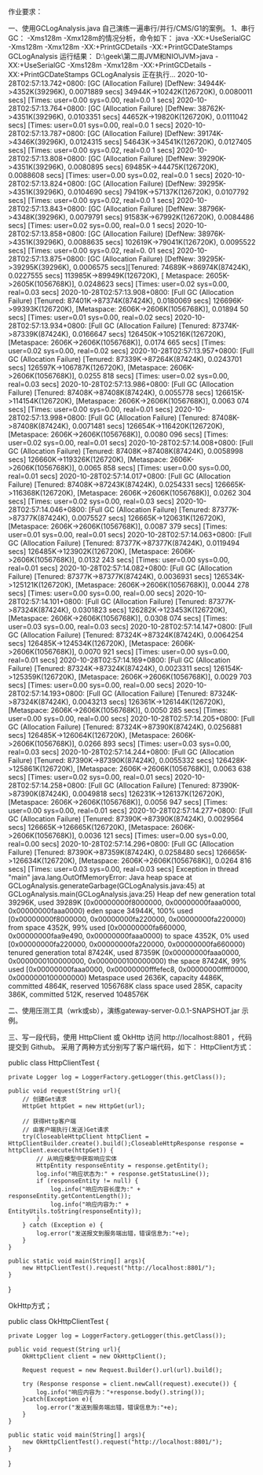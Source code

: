 作业要求：

一、使用GCLogAnalysis.java 自己演练一遍串行/并行/CMS/G1的案例。
1、串行GC：
-Xms128m -Xmx128m的情况分析，命令如下：
java -XX:+UseSerialGC -Xms128m -Xmx128m -XX:+PrintGCDetails -XX:+PrintGCDateStamps  GCLogAnalysis
运行结果：
D:\geek\第二周JVM和NIO\JVM>java -XX:+UseSerialGC -Xms128m -Xmx128m -XX:+PrintGCDetails -XX:+PrintGCDateStamps  GCLogAnalysis
正在执行...
2020-10-28T02:57:13.742+0800: [GC (Allocation Failure) [DefNew: 34944K->4352K(39296K), 0.0071889 secs] 34944K->10242K(126720K), 0.0080011 secs] [Times: user=0.00 sys=0.00, real=0.0
1 secs]
2020-10-28T02:57:13.764+0800: [GC (Allocation Failure) [DefNew: 38762K->4351K(39296K), 0.0103351 secs] 44652K->19820K(126720K), 0.0111042 secs] [Times: user=0.01 sys=0.00, real=0.0
1 secs]
2020-10-28T02:57:13.787+0800: [GC (Allocation Failure) [DefNew: 39174K->4346K(39296K), 0.0124315 secs] 54643K->34541K(126720K), 0.0127405 secs] [Times: user=0.00 sys=0.02, real=0.0
1 secs]
2020-10-28T02:57:13.808+0800: [GC (Allocation Failure) [DefNew: 39290K->4351K(39296K), 0.0080895 secs] 69485K->44475K(126720K), 0.0088608 secs] [Times: user=0.00 sys=0.02, real=0.0
1 secs]
2020-10-28T02:57:13.824+0800: [GC (Allocation Failure) [DefNew: 39295K->4351K(39296K), 0.0104690 secs] 79419K->57137K(126720K), 0.0107792 secs] [Times: user=0.00 sys=0.02, real=0.0
1 secs]
2020-10-28T02:57:13.843+0800: [GC (Allocation Failure) [DefNew: 38796K->4348K(39296K), 0.0079791 secs] 91583K->67992K(126720K), 0.0084486 secs] [Times: user=0.02 sys=0.00, real=0.0
1 secs]
2020-10-28T02:57:13.858+0800: [GC (Allocation Failure) [DefNew: 38976K->4351K(39296K), 0.0088635 secs] 102619K->79041K(126720K), 0.0095522 secs] [Times: user=0.00 sys=0.02, real=0.
01 secs]
2020-10-28T02:57:13.875+0800: [GC (Allocation Failure) [DefNew: 39295K->39295K(39296K), 0.0006575 secs][Tenured: 74689K->86974K(87424K), 0.0227555 secs] 113985K->89949K(126720K), [
Metaspace: 2605K->2605K(1056768K)], 0.0248623 secs] [Times: user=0.02 sys=0.00, real=0.03 secs]
2020-10-28T02:57:13.908+0800: [Full GC (Allocation Failure) [Tenured: 87401K->87374K(87424K), 0.0180069 secs] 126696K->99393K(126720K), [Metaspace: 2606K->2606K(1056768K)], 0.01894
50 secs] [Times: user=0.01 sys=0.00, real=0.02 secs]
2020-10-28T02:57:13.934+0800: [Full GC (Allocation Failure) [Tenured: 87374K->87339K(87424K), 0.0166647 secs] 126450K->105216K(126720K), [Metaspace: 2606K->2606K(1056768K)], 0.0174
665 secs] [Times: user=0.02 sys=0.00, real=0.02 secs]
2020-10-28T02:57:13.957+0800: [Full GC (Allocation Failure) [Tenured: 87339K->87264K(87424K), 0.0243701 secs] 126597K->106787K(126720K), [Metaspace: 2606K->2606K(1056768K)], 0.0255
818 secs] [Times: user=0.02 sys=0.00, real=0.03 secs]
2020-10-28T02:57:13.986+0800: [Full GC (Allocation Failure) [Tenured: 87408K->87408K(87424K), 0.0055778 secs] 126615K->114154K(126720K), [Metaspace: 2606K->2606K(1056768K)], 0.0063
074 secs] [Times: user=0.00 sys=0.00, real=0.01 secs]
2020-10-28T02:57:13.998+0800: [Full GC (Allocation Failure) [Tenured: 87408K->87408K(87424K), 0.0071481 secs] 126654K->116420K(126720K), [Metaspace: 2606K->2606K(1056768K)], 0.0080
096 secs] [Times: user=0.02 sys=0.00, real=0.01 secs]
2020-10-28T02:57:14.008+0800: [Full GC (Allocation Failure) [Tenured: 87408K->87408K(87424K), 0.0058998 secs] 126660K->119326K(126720K), [Metaspace: 2606K->2606K(1056768K)], 0.0065
858 secs] [Times: user=0.00 sys=0.00, real=0.01 secs]
2020-10-28T02:57:14.017+0800: [Full GC (Allocation Failure) [Tenured: 87408K->87243K(87424K), 0.0254331 secs] 126665K->116368K(126720K), [Metaspace: 2606K->2606K(1056768K)], 0.0262
304 secs] [Times: user=0.02 sys=0.00, real=0.03 secs]
2020-10-28T02:57:14.046+0800: [Full GC (Allocation Failure) [Tenured: 87377K->87377K(87424K), 0.0075527 secs] 126665K->120631K(126720K), [Metaspace: 2606K->2606K(1056768K)], 0.0087
379 secs] [Times: user=0.01 sys=0.00, real=0.01 secs]
2020-10-28T02:57:14.063+0800: [Full GC (Allocation Failure) [Tenured: 87377K->87377K(87424K), 0.0119494 secs] 126485K->123902K(126720K), [Metaspace: 2606K->2606K(1056768K)], 0.0132
243 secs] [Times: user=0.00 sys=0.00, real=0.01 secs]
2020-10-28T02:57:14.082+0800: [Full GC (Allocation Failure) [Tenured: 87377K->87377K(87424K), 0.0036931 secs] 126534K->125121K(126720K), [Metaspace: 2606K->2606K(1056768K)], 0.0044
278 secs] [Times: user=0.00 sys=0.00, real=0.00 secs]
2020-10-28T02:57:14.101+0800: [Full GC (Allocation Failure) [Tenured: 87377K->87324K(87424K), 0.0301823 secs] 126282K->123453K(126720K), [Metaspace: 2606K->2606K(1056768K)], 0.0308
074 secs] [Times: user=0.03 sys=0.00, real=0.03 secs]
2020-10-28T02:57:14.147+0800: [Full GC (Allocation Failure) [Tenured: 87324K->87324K(87424K), 0.0064254 secs] 126485K->124534K(126720K), [Metaspace: 2606K->2606K(1056768K)], 0.0070
921 secs] [Times: user=0.00 sys=0.00, real=0.01 secs]
2020-10-28T02:57:14.169+0800: [Full GC (Allocation Failure) [Tenured: 87324K->87324K(87424K), 0.0023311 secs] 126154K->125359K(126720K), [Metaspace: 2606K->2606K(1056768K)], 0.0029
703 secs] [Times: user=0.00 sys=0.00, real=0.00 secs]
2020-10-28T02:57:14.193+0800: [Full GC (Allocation Failure) [Tenured: 87324K->87324K(87424K), 0.0043213 secs] 126361K->126144K(126720K), [Metaspace: 2606K->2606K(1056768K)], 0.0050
285 secs] [Times: user=0.00 sys=0.00, real=0.00 secs]
2020-10-28T02:57:14.205+0800: [Full GC (Allocation Failure) [Tenured: 87324K->87390K(87424K), 0.0256881 secs] 126485K->126064K(126720K), [Metaspace: 2606K->2606K(1056768K)], 0.0266
893 secs] [Times: user=0.03 sys=0.00, real=0.03 secs]
2020-10-28T02:57:14.244+0800: [Full GC (Allocation Failure) [Tenured: 87390K->87390K(87424K), 0.0055332 secs] 126428K->125861K(126720K), [Metaspace: 2606K->2606K(1056768K)], 0.0063
638 secs] [Times: user=0.02 sys=0.00, real=0.01 secs]
2020-10-28T02:57:14.258+0800: [Full GC (Allocation Failure) [Tenured: 87390K->87390K(87424K), 0.0049818 secs] 126231K->126137K(126720K), [Metaspace: 2606K->2606K(1056768K)], 0.0056
947 secs] [Times: user=0.00 sys=0.00, real=0.01 secs]
2020-10-28T02:57:14.277+0800: [Full GC (Allocation Failure) [Tenured: 87390K->87390K(87424K), 0.0029564 secs] 126665K->126665K(126720K), [Metaspace: 2606K->2606K(1056768K)], 0.0036
121 secs] [Times: user=0.00 sys=0.00, real=0.00 secs]
2020-10-28T02:57:14.296+0800: [Full GC (Allocation Failure) [Tenured: 87390K->87359K(87424K), 0.0258480 secs] 126665K->126634K(126720K), [Metaspace: 2606K->2606K(1056768K)], 0.0264
816 secs] [Times: user=0.03 sys=0.00, real=0.03 secs]
Exception in thread "main" java.lang.OutOfMemoryError: Java heap space
        at GCLogAnalysis.generateGarbage(GCLogAnalysis.java:45)
        at GCLogAnalysis.main(GCLogAnalysis.java:25)
Heap
 def new generation   total 39296K, used 39289K [0x00000000f8000000, 0x00000000faaa0000, 0x00000000faaa0000)
  eden space 34944K, 100% used [0x00000000f8000000, 0x00000000fa220000, 0x00000000fa220000)
  from space 4352K,  99% used [0x00000000fa660000, 0x00000000faa9e490, 0x00000000faaa0000)
  to   space 4352K,   0% used [0x00000000fa220000, 0x00000000fa220000, 0x00000000fa660000)
 tenured generation   total 87424K, used 87359K [0x00000000faaa0000, 0x0000000100000000, 0x0000000100000000)
   the space 87424K,  99% used [0x00000000faaa0000, 0x00000000fffefec8, 0x00000000ffff0000, 0x0000000100000000)
 Metaspace       used 2636K, capacity 4486K, committed 4864K, reserved 1056768K
  class space    used 285K, capacity 386K, committed 512K, reserved 1048576K



二、使用压测工具（wrk或sb），演练gateway-server-0.0.1-SNAPSHOT.jar 示例。


三、写一段代码，使用 HttpClient 或 OkHttp 访问 http://localhost:8801 ，代码提交到 Github。
采用了两种方式分别写了客户端代码，如下：
HttpClient方式：


public class HttpClientTest {

    private Logger log = LoggerFactory.getLogger(this.getClass());

    public void request(String url){
        // 创建Get请求
        HttpGet httpGet = new HttpGet(url);

        // 获得Http客户端
        // 由客户端执行(发送)Get请求
        try(CloseableHttpClient httpClient = HttpClientBuilder.create().build();CloseableHttpResponse response = httpClient.execute(httpGet)) {
            // 从响应模型中获取响应实体
            HttpEntity responseEntity = response.getEntity();
            log.info("响应状态为:" + response.getStatusLine());
            if (responseEntity != null) {
                log.info("响应内容长度为:" + responseEntity.getContentLength());
                log.info("响应内容为:" + EntityUtils.toString(responseEntity));
            }
        } catch (Exception e) {
            log.error("发送报文到服务端出错，错误信息为:"+e);
        }
    }

    public static void main(String[] args){
        new HttpClientTest().request("http://localhost:8801/");
    }
}


OkHttp方式；

public class OkHttpClientTest {

    private Logger log = LoggerFactory.getLogger(this.getClass());

    public void request(String url){
        OkHttpClient client = new OkHttpClient();

        Request request = new Request.Builder().url(url).build();

        try (Response response = client.newCall(request).execute()) {
            log.info("响应内容为："+response.body().string());
        }catch(Exception e){
            log.error("发送到服务端出错，错误信息为:"+e);
        }
    }

    public static void main(String[] args){
        new OkHttpClientTest().request("http://localhost:8801/");
    }
}

